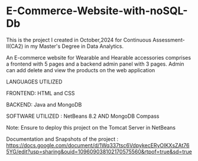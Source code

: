 # E-Commerce-Website-with-noSQL-Db

This is the project I created in October,2024 for Continuous Assessment-II(CA2) in my Master's Degree in Data Analytics.

An E-commerce website for Wearable and Hearable accessories comprises a frontend with 5 pages and a backend admin panel with 3 pages.
Admin can add delete and view the products on the web application

LANGUAGES UTILIZED

FRONTEND: HTML and CSS

BACKEND: Java and MongoDB

SOFTWARE UTILIZED : 
NetBeans 8.2 AND MongoDB Compass

Note: Ensure to deploy this project on the Tomcat Server in NetBeans

Documentation and Snapshots of the project : https://docs.google.com/document/d/1Wq337tsc6VdpykecERyOIKXsZAt765YG/edit?usp=sharing&ouid=109609038102170575560&rtpof=true&sd=true


















